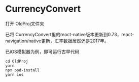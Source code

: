 # CurrencyConvert

打开 OldProj文件夹

已将 CurrencyConvert里的react-native版本更新到0.73，react-navigation/native更新，汇率数据居然还是2017年。

已iOS模拟器为例，即可运行古早代码

``` shell
cd OldProj
yarn
npx pod-install
yarn ios
```